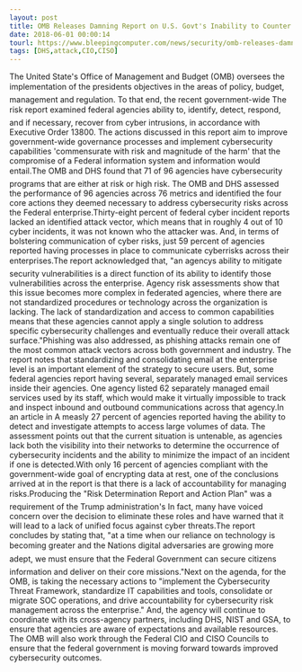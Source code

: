 ```yaml
---
layout: post
title: OMB Releases Damning Report on U.S. Govt's Inability to Counter Cyber Threats
date: 2018-06-01 00:00:14
tourl: https://www.bleepingcomputer.com/news/security/omb-releases-damning-report-on-us-govts-inability-to-counter-cyber-threats/
tags: [DHS,attack,CIO,CISO]
---
```

The United State's Office of Management and Budget (OMB) oversees the implementation of the presidents objectives in the areas of policy, budget, management and regulation. To that end, the recent government-wide The risk report examined federal agencies ability to, identify, detect, respond, and if necessary, recover from cyber intrusions, in accordance with Executive Order 13800. The actions discussed in this report aim to improve government-wide governance processes and implement cybersecurity capabilities 'commensurate with risk and magnitude of the harm' that the compromise of a Federal information system and information would entail.The OMB and DHS found that 71 of 96 agencies have cybersecurity programs that are either at risk or high risk. The OMB and DHS assessed the performance of 96 agencies across 76 metrics and identified the four core actions they deemed necessary to address cybersecurity risks across the Federal enterprise.Thirty-eight percent of federal cyber incident reports lacked an identified attack vector, which means that in roughly 4 out of 10 cyber incidents, it was not known who the attacker was. And, in terms of bolstering communication of cyber risks, just 59 percent of agencies reported having processes in place to communicate cyberrisks across their enterprises.The report acknowledged that, "an agencys ability to mitigate security vulnerabilities is a direct function of its ability to identify those vulnerabilities across the enterprise. Agency risk assessments show that this issue becomes more complex in federated agencies, where there are not standardized procedures or technology across the organization is lacking. The lack of standardization and access to common capabilities means that these agencies cannot apply a single solution to address specific cybersecurity challenges and eventually reduce their overall attack surface."Phishing was also addressed, as phishing attacks remain one of the most common attack vectors across both government and industry. The report notes that standardizing and consolidating email at the enterprise level is an important element of the strategy to secure users. But, some federal agencies report having several, separately managed email services inside their agencies. One agency listed 62 separately managed email services used by its staff, which would make it virtually impossible to track and inspect inbound and outbound communications across that agency.In an article in A measly 27 percent of agencies reported having the ability to detect and investigate attempts to access large volumes of data. The assessment points out that the current situation is untenable, as agencies lack both the visibility into their networks to determine the occurrence of cybersecurity incidents and the ability to minimize the impact of an incident if one is detected.With only 16 percent of agencies compliant with the government-wide goal of encrypting data at rest, one of the conclusions arrived at in the report is that there is a lack of accountability for managing risks.Producing the "Risk Determination Report and Action Plan" was a requirement of the Trump administration's In fact, many have voiced concern over the decision to eliminate these roles and have warned that it will lead to a lack of unified focus against cyber threats.The report concludes by stating that, "at a time when our reliance on technology is becoming greater and the Nations digital adversaries are growing more adept, we must ensure that the Federal Government can secure citizens information and deliver on their core missions."Next on the agenda, for the OMB, is taking the necessary actions to "implement the Cybersecurity Threat Framework, standardize IT capabilities and tools, consolidate or migrate SOC operations, and drive accountability for cybersecurity risk management across the enterprise." And, the agency will continue to coordinate with its cross-agency partners, including DHS, NIST and GSA, to ensure that agencies are aware of expectations and available resources. The OMB will also work through the Federal CIO and CISO Councils to ensure that the federal government is moving forward towards improved cybersecurity outcomes.